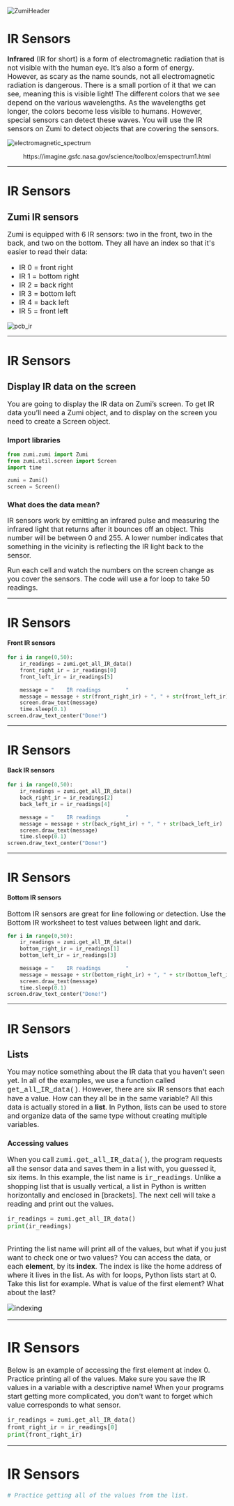 ![ZumiHeader](/static/media/lesson/ZumiHeader.png)

# IR Sensors

<font size =3> **Infrared** (IR for short) is a form of electromagnetic radiation that is not visible with the human eye. It’s also a form of energy. However, as scary as the name sounds, not all electromagnetic radiation is dangerous. There is a small portion of it that we can see, meaning this is visible light! The different colors that we see depend on the various wavelengths. As the wavelengths get longer, the colors become less visible to humans. However, special sensors can detect these waves. You will use the IR sensors on Zumi to detect objects that are covering the sensors. </font>

![electromagnetic_spectrum](/static/media/lesson/electromagnetic_spectrum.jpg)


<center> https://imagine.gsfc.nasa.gov/science/toolbox/emspectrum1.html </center>

***
# IR Sensors

## Zumi IR sensors

<font size =3> Zumi is equipped with 6 IR sensors: two in the front, two in the back, and two on the bottom. They all have an index so that it's easier to read their data:
   * IR 0 = front right
   * IR 1 = bottom right
   * IR 2 = back right
   * IR 3 = bottom left
   * IR 4 = back left
   * IR 5 = front left

</font>

![pcb_ir](/static/media/lesson/pcb_ir.jpg)

***
# IR Sensors

## Display IR data on the screen
<font size =3>You are going to display the IR data on Zumi’s screen. To get IR data you’ll need a Zumi object, and to display on the screen you need to create a Screen object. </font>

### Import libraries


```python 
from zumi.zumi import Zumi
from zumi.util.screen import Screen
import time

zumi = Zumi()
screen = Screen()
````

### What does the data mean?

<font size =3> IR sensors work by emitting an infrared pulse and measuring the infrared light that returns after it bounces off an object. This number will be between 0 and 255.
A lower number indicates that something in the vicinity is reflecting the IR light back to the sensor. 

Run each cell and watch the numbers on the screen change as you cover the sensors. The code will use a for loop to take 50 readings. </font>

***
# IR Sensors

#### Front IR sensors

```python 
for i in range(0,50):
    ir_readings = zumi.get_all_IR_data()
    front_right_ir = ir_readings[0]
    front_left_ir = ir_readings[5]
    
    message = "    IR readings        "
    message = message + str(front_right_ir) + ", " + str(front_left_ir)
    screen.draw_text(message)
    time.sleep(0.1)
screen.draw_text_center("Done!")
````

***
# IR Sensors

#### Back IR sensors

```python 
for i in range(0,50):
    ir_readings = zumi.get_all_IR_data()
    back_right_ir = ir_readings[2]
    back_left_ir = ir_readings[4]
    
    message = "    IR readings        "
    message = message + str(back_right_ir) + ", " + str(back_left_ir)
    screen.draw_text(message)
    time.sleep(0.1)
screen.draw_text_center("Done!")
````

***
# IR Sensors

#### Bottom IR sensors

<font size =3> Bottom IR sensors are great for line following or detection. Use the Bottom IR worksheet to test values between light and dark.</font>

```python 
for i in range(0,50):
    ir_readings = zumi.get_all_IR_data()
    bottom_right_ir = ir_readings[1]
    bottom_left_ir = ir_readings[3]
    
    message = "    IR readings        "
    message = message + str(bottom_right_ir) + ", " + str(bottom_left_ir)
    screen.draw_text(message)
    time.sleep(0.1)
screen.draw_text_center("Done!")
````

***
# IR Sensors

## Lists

<font size=3> You may notice something about the IR data that you haven't seen yet. In all of the examples, we use a function called <font face="Courier">get_all_IR_data()</font>. However, there are six IR sensors that each have a value. How can they all be in the same variable? All this data is actually stored in a **list**. In Python, lists can be used to store and organize data of the same type without creating multiple variables. </font> 

### Accessing values

<font size=3> When you call <font face="Courier">zumi.get_all_IR_data()</font>, the program requests all the sensor data and saves them in a list with, you guessed it, six items. In this example, the list name is <font face="Courier">ir_readings</font>. Unlike a shopping list that is usually vertical, a list in Python is written horizontally and enclosed in [brackets]. The next cell will take a reading and print out the values.


```python 
ir_readings = zumi.get_all_IR_data()
print(ir_readings)
    
````

<font size=3> Printing the list name will print all of the values, but what if you just want to check one or two values? You can access the data, or each **element**, by its **index**. The index is like the home address of where it lives in the list. As with for loops, Python lists start at 0. Take this list for example. What is value of the first element? What about the last? 
    
![indexing](/static/media/lesson/indexing.png)

***
# IR Sensors

Below is an example of accessing the first element at index 0. Practice printing all of the values. Make sure you save the IR values in a variable with a descriptive name! When your programs start getting more complicated, you don't want to forget which value corresponds to what sensor.


```python 
ir_readings = zumi.get_all_IR_data()
front_right_ir = ir_readings[0]
print(front_right_ir)
````

***
# IR Sensors

```python 
# Practice getting all of the values from the list.
````
